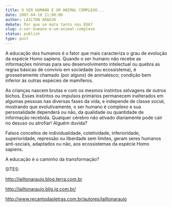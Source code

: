 ```yaml
---
title: O SER HUMANO É UM ANIMAL COMPLEXO... 
date: 2007-04-16 21:00:00
author: LAILTON ARAÚJO
debate: Por que se mata tanto nos EUA?
slug: o-ser-humano-e-um-animal-complexo
status: publish 
type: post
---
```


  

A educação dos humanos é o fator que mais caracteriza o grau de evolução da espécie Homo sapiens. Quando o ser humano não recebe as informações mínimas para seu desenvolvimento intelectual ou quebra as regras básicas de convívio em sociedade (ou ecossistema), é grosseiramente chamado (por alguns) de animalesco; condição bem inferior às outras espécies de mamíferos.  

  

As crianças nascem brutas e com os mesmos instintos selvagens de outros bichos. Esses instintos ou impulsos primários permanecem inalterados em algumas pessoas nas diversas fases da vida, e independe de classe social, mostrando que evolutivamente, o ser humano é complexo e sua personalidade dependerá ou não, da qualidade ou quantidade de informação recebida. Qualquer cérebro não ativado diariamente pode cair no desuso ou atrofiar! Alguém duvida?  

  

Falsos conceitos de individualidade, coletividade, inferioridade, superioridade, repressão ou liberdade sem limites, geram seres humanos anti-sociais, adaptados ou não, aos ecossistemas da espécie Homo sapiens.  

  

A educação é o caminho da transformação?  

  

SITES:  

  

http://lailtonaraujo.blog.terra.com.br  

http://lailtonaraujo.blig.ig.com.br/  

http://www.recantodasletras.com.br/autores/lailtonaraujo
